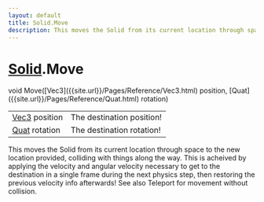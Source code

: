 ```yaml
---
layout: default
title: Solid.Move
description: This moves the Solid from its current location through space to the new location provided, colliding with things along the way. This is acheived by applying the velocity and angular velocity necessary to get to the destination in a single frame during the next physics step, then restoring the previous velocity info afterwards! See also Teleport for movement without collision.
---
```

# [Solid]({{site.url}}/Pages/Reference/Solid.html).Move

<div class='signature' markdown='1'>
void Move([Vec3]({{site.url}}/Pages/Reference/Vec3.html) position, [Quat]({{site.url}}/Pages/Reference/Quat.html) rotation)
</div>

|  |  |
|--|--|
|[Vec3]({{site.url}}/Pages/Reference/Vec3.html) position|The destination position!|
|[Quat]({{site.url}}/Pages/Reference/Quat.html) rotation|The destination rotation!|

This moves the Solid from its current location through space to the new location
provided, colliding with things along the way. This is acheived by applying the velocity
and angular velocity necessary to get to the destination in a single frame during the next
physics step, then restoring the previous velocity info afterwards! See also Teleport for
movement without collision.



